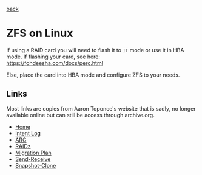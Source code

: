 [back](../README.md)

# ZFS on Linux

If using a RAID card you will need to flash it to `IT` mode or use it in HBA mode. If flashing your card, see here: https://fohdeesha.com/docs/perc.html

Else, place the card into HBA mode and configure ZFS to your needs.

## Links

Most links are copies from Aaron Toponce's website that is sadly, no longer available online but can still be access through archive.org.

- [Home](./ZFS-Home.md)
- [Intent Log](./ZFS-Intent-Log.md)
- [ARC](./ARC.md)
- [RAIDz](./RAIDZ.md)
- [Migration Plan](./ZFS-migration-plan.md)
- [Send-Receive](./ZFS-send-receive.md)
- [Snapshot-Clone](./ZFS-Snapshot-clone.md)